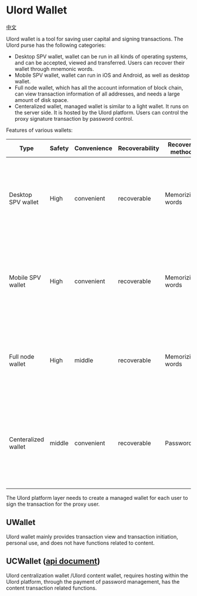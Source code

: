 # Ulord Wallet
[中文](ulord_wallet_zh.md)

Ulord wallet is a tool for saving user capital and signing transactions. The Ulord purse has the following categories:
- Desktop SPV wallet, wallet can be run in all kinds of operating systems, and can be accepted, viewed and transferred. Users can recover their wallet through mnemonic words.
- Mobile SPV wallet, wallet can run in iOS and Android, as well as desktop wallet.
- Full node wallet, which has all the account information of block chain, can view transaction information of all addresses, and needs a large amount of disk space.
- Centeralized wallet, managed wallet is similar to a light wallet. It runs on the server side. It is hosted by the Ulord platform. Users can control the proxy signature transaction by password control.

Features of various wallets:

|Type|Safety|Convenience|Recoverability|Recovery method|Use of advice|
|--------|------|------|------|----------|--------------------|
|Desktop SPV wallet|High|convenient|recoverable|Memorizing words|You can manage a large number of coins and keep your wallet keys and memorizing words properly.|
|Mobile SPV wallet|High|convenient|recoverable|Memorizing words|You can manage a large number of coins and keep your wallet keys and memorizing words properly.|
|Full node wallet|High|middle|recoverable|Memorizing words|You can manage large amounts of money and keep good private keys and mnemonic words.|
|Centeralized wallet|middle|convenient|recoverable|Password|It can manage coins that are often needed to circulate, and can restore passwords by forgetting passwords.|

The Ulord platform layer needs to create a managed wallet for each user to sign the transaction for the proxy user.

## UWallet
Ulord wallet mainly provides transaction view and transaction initiation, personal use, and does not have functions related to content.

## UCWallet ([api document](../Uwallet/uwallet_api.md))
Ulord centralization wallet /Ulord content wallet, requires hosting within the Ulord platform, through the payment of password management, has the content transaction related functions.
